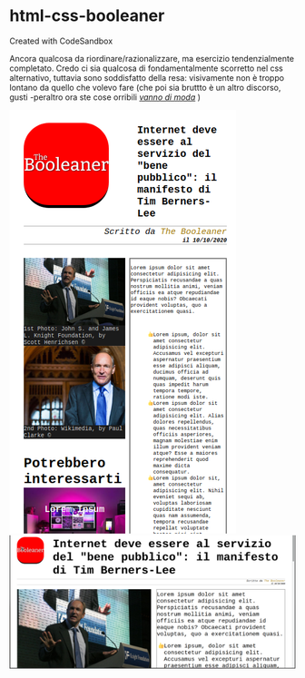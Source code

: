 # html-css-booleaner

Created with CodeSandbox

Ancora qualcosa da riordinare/razionalizzare, ma esercizio tendenzialmente completato.
Credo ci sia qualcosa di fondamentalmente scorretto nel css alternativo, tuttavia sono soddisfatto della resa:
visivamente non è troppo lontano da quello che volevo fare (che poi sia bruttto è un altro discorso, gusti -peraltro ora ste cose orribili [_vanno di moda_](https://brutalistwebsites.com/) )

![collassato](img/screenshot-collapsed.png?raw=true)
![schermo intero](img/screenshot-fullscreen.png?raw=true)
